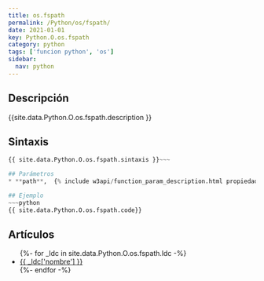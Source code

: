 ```yaml
---
title: os.fspath
permalink: /Python/os/fspath/
date: 2021-01-01
key: Python.O.os.fspath
category: python
tags: ['funcion python', 'os']
sidebar: 
  nav: python
---
```


## Descripción
{{site.data.Python.O.os.fspath.description }}

## Sintaxis
~~~python
{{ site.data.Python.O.os.fspath.sintaxis }}~~~

## Parámetros
* **path**,  {% include w3api/function_param_description.html propiedad=site.data.Python.O.os.fspath valor="path" %}

## Ejemplo
~~~python
{{ site.data.Python.O.os.fspath.code}}
~~~

## Artículos
<ul>
{%- for _ldc in site.data.Python.O.os.fspath.ldc -%}
   <li>
       <a href="{{_ldc['url'] }}">{{ _ldc['nombre'] }}</a>
   </li>
{%- endfor -%}
</ul>
